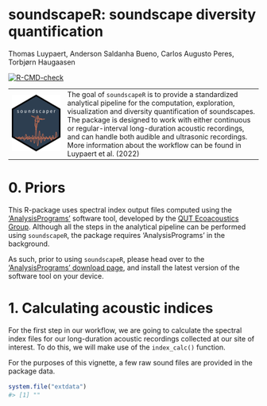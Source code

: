 soundscapeR: soundscape diversity quantification
================
Thomas Luypaert, Anderson Saldanha Bueno, Carlos Augusto Peres, Torbjørn
Haugaasen

<!-- README.md is generated from README.Rmd. Please edit that file -->
<!-- badges: start -->

[![R-CMD-check](https://github.com/ThomasLuypaert/soundscapeR/actions/workflows/R-CMD-check.yaml/badge.svg)](https://github.com/ThomasLuypaert/soundscapeR/actions/workflows/R-CMD-check.yaml)
<!-- badges: end -->

|                                                                   |                                                                                                                                                                                                                                                                                                                                                                                                                         |
|-------------------------------------------------------------------|-------------------------------------------------------------------------------------------------------------------------------------------------------------------------------------------------------------------------------------------------------------------------------------------------------------------------------------------------------------------------------------------------------------------------|
| ![soundscaper hexsticker](man/figures/soundscaper_hexsticker.png) | The goal of `soundscapeR` is to provide a standardized analytical pipeline for the computation, exploration, visualization and diversity quantification of soundscapes. The package is designed to work with either continuous or regular-interval long-duration acoustic recordings, and can handle both audible and ultrasonic recordings. More information about the workflow can be found in Luypaert et al. (2022) |

# 0. Priors

This R-package uses spectral index output files computed using the
[‘AnalysisPrograms’](https://ap.qut.ecoacoustics.info/) software tool,
developed by the [QUT Ecoacoustics
Group](https://research.ecosounds.org/). Although all the steps in the
analytical pipeline can be performed using `soundscapeR`, the package
requires ‘AnalysisPrograms’ in the background.

As such, prior to using `soundscapeR`, please head over to the
[‘AnalysisPrograms’ download
page](https://ap.qut.ecoacoustics.info/basics/installing.html?tabs=windows),
and install the latest version of the software tool on your device.

# 1. Calculating acoustic indices

For the first step in our workflow, we are going to calculate the
spectral index files for our long-duration acoustic recordings collected
at our site of interest. To do this, we will make use of the
`index_calc()` function.

For the purposes of this vignette, a few raw sound files are provided in
the package data.

``` r
system.file("extdata")
#> [1] ""
```
